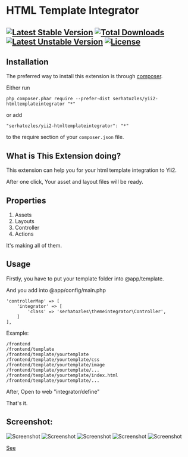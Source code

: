 HTML Template Integrator
========================
[![Latest Stable Version](https://poser.pugx.org/serhatozles/yii2-htmltemplateintegrator/v/stable.svg)](https://packagist.org/packages/serhatozles/yii2-htmltemplateintegrator) [![Total Downloads](https://poser.pugx.org/serhatozles/yii2-htmltemplateintegrator/downloads.svg)](https://packagist.org/packages/serhatozles/yii2-htmltemplateintegrator) [![Latest Unstable Version](https://poser.pugx.org/serhatozles/yii2-htmltemplateintegrator/v/unstable.svg)](https://packagist.org/packages/serhatozles/yii2-htmltemplateintegrator) [![License](https://poser.pugx.org/serhatozles/yii2-htmltemplateintegrator/license.svg)](https://packagist.org/packages/serhatozles/yii2-htmltemplateintegrator)
------------
Installation
------------

The preferred way to install this extension is through [composer](http://getcomposer.org/download/).

Either run

```
php composer.phar require --prefer-dist serhatozles/yii2-htmltemplateintegrator "*"
```

or add

```
"serhatozles/yii2-htmltemplateintegrator": "*"
```

to the require section of your `composer.json` file.

What is This Extension doing?
--------------
This extension can help you for your html template integration to Yii2.

After one click, Your asset and layout files will be ready.

Properties
--------------
1. Assets
2. Layouts 
3. Controller
4. Actions

It's making all of them.

Usage
-----
Firstly, you have to put your template folder into @app/template.

And you add into @app/config/main.php
```
'controllerMap' => [
    'integrator' => [
        'class' => 'serhatozles\themeintegrator\Controller',
    ]
],
```

Example:

```
/frontend
/frontend/template
/frontend/template/yourtemplate
/frontend/template/yourtemplate/css
/frontend/template/yourtemplate/image
/frontend/template/yourtemplate/...
/frontend/template/yourtemplate/index.html
/frontend/template/yourtemplate/...
```

After, Open to web "integrator/define"

That's it.

Screenshot:
-----

![Screenshot](https://lh3.googleusercontent.com/BcxsybZL5VPpdgHOXNBasmB0H49VEPAM2APwY2EdSTQ=w1044-h474-no)
![Screenshot](https://lh3.googleusercontent.com/-3JYhRkEYZ-Y/VKQLeVpUz_I/AAAAAAAAAbs/5-9YyUCpfgM/w646-h530-no/HTML%2BTemplate%2BIntegrator%2B2.png)
![Screenshot](https://lh3.googleusercontent.com/-SQYM4nyDzeg/VKQLeMus-5I/AAAAAAAAAbw/joCW8xPK6Po/w751-h530-no/HTML%2BTemplate%2BIntegrator%2B3.png)
![Screenshot](https://lh4.googleusercontent.com/hh_GXCvhZVo64fqWgL5dbeffhF3Hy2Alj7T4WQjN-e0=w762-h530-no)
![Screenshot](https://lh4.googleusercontent.com/-cokBAxxAgQY/VIgJg4BYXVI/AAAAAAAAAZU/4yQyN1ARDY4/w1042-h217-no/HTML%2BTemplate%2BIntegrator%2B3.png)

[See](https://plus.google.com/u/0/photos/109846768885330232680/albums/6091128953088590609)
